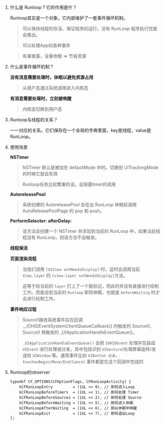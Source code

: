 1. 什么是 Runloop ? 它的作用是什？

   Runloop其实是一个对象，它内部维护了一套事件循环机制。

   > 可以保持线程的存活、保证程序的运行，没有 RunLoop 程序执行完就会推出。
   >
   > 可以处理App的各种事件

   > 有事做事，没事休眠 => 节省资源

2. 什么是事件循环机制？

   **没有消息需要处理时，休眠以避免资源占用**

   > 从用户态通过系统调用进入内核态

   **有消息需要处理时，立刻被唤醒**

   > 内核态切换到用户态

3. Runloop与线程的关系？

   一一对应的关系。它们保存在一个全局的字典里面，key是线程，value是RunLoop。
   
4. 使用场景

   **NSTimer**

   > NSTimer 默认是被加在 defaultMode 中的，切换到 UITrackingMode 的时候它就会失效
   >
   > Runloop任务比较繁重的话，会阻塞timer的调用

   **AutoreleasePool**

   > 系统创建的 AutoreleasePool 会在出 RunLoop 休眠前调用 AutoReleasePoolPage 的 pop 和 push。

   **PerformSelector: afterDelay:**

   > 该方法会创建一个 NSTimer 并添加到当前的 RunLoop 中，如果当前线程没有 RunLoop，则该方法不会触发。

   **线程保活**

   > 

   **页面渲染流程**

   > 当我们调用 `[UIView setNeedsDisplay]` 时，这时会调用当前 `View.layer` 的 `[view.layer setNeedsDisplay]`方法。
   >
   > 这等于给当前的 `layer` 打上了一个脏标记，而此时并没有直接进行绘制工作。而是会到当前的 `Runloop` 即将休眠，也就是 `beforeWaiting` 时才会进行绘制工作。

   **事件响应过程**

   > Source1接收系统事件后在回调 __IOHIDEventSystemClientQueueCallback() 内触发的 Source0，Source0 再触发的 _UIApplicationHandleEventQueue()。
   >
   > `_UIApplicationHandleEventQueue()` 会把 `IOHIDEvent` 处理并包装成 `UIEvent` 进行处理或分发，其中包括识别 `UIGesture`/处理屏幕旋转/发送给 `UIWindow` 等。通常事件比如 `UIButton 点击`、`touchesBegin/Move/End/Cancel` 事件都是在这个回调中完成的

5. Runloop的observer

   ```objc
   typedef CF_OPTIONS(CFOptionFlags, CFRunLoopActivity) {
       kCFRunLoopEntry         = (1UL << 0), // 即将进入Loop
       kCFRunLoopBeforeTimers  = (1UL << 1), // 即将处理 Timer
       kCFRunLoopBeforeSources = (1UL << 2), // 即将处理 Source
       kCFRunLoopBeforeWaiting = (1UL << 5), // 即将进入休眠
       kCFRunLoopAfterWaiting  = (1UL << 6), // 刚从休眠中唤醒
       kCFRunLoopExit          = (1UL << 7), // 即将退出Loop
   };
   ```


